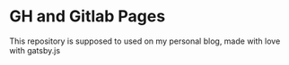 # GH and Gitlab Pages

This repository is supposed to used on my personal blog, made with love with gatsby.js

